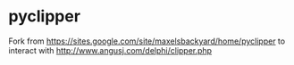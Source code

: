 pyclipper
=========

Fork from https://sites.google.com/site/maxelsbackyard/home/pyclipper to interact with http://www.angusj.com/delphi/clipper.php
